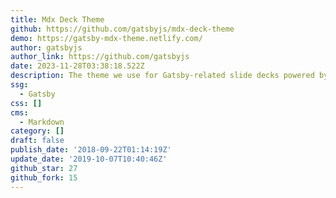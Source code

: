 ```yaml
---
title: Mdx Deck Theme
github: https://github.com/gatsbyjs/mdx-deck-theme
demo: https://gatsby-mdx-theme.netlify.com/
author: gatsbyjs
author_link: https://github.com/gatsbyjs
date: 2023-11-28T03:38:18.522Z
description: The theme we use for Gatsby-related slide decks powered by `mdx-deck`
ssg:
  - Gatsby
css: []
cms:
  - Markdown
category: []
draft: false
publish_date: '2018-09-22T01:14:19Z'
update_date: '2019-10-07T10:40:46Z'
github_star: 27
github_fork: 15
---
```


